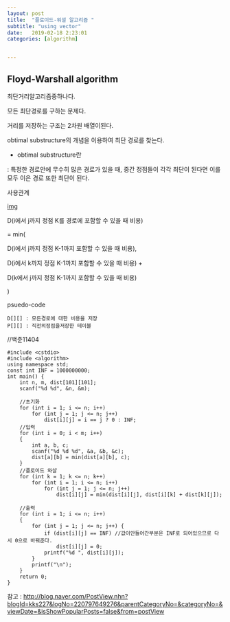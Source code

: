 ```yaml
---
layout: post
title:  "플로이드-워셜 알고리즘 "
subtitle: "using vector"
date:   2019-02-18 2:23:01
categories: [algorithm]


---
```


## Floyd-Warshall algorithm

최단거리알고리즘중하나다.

모든 최단경로를 구하는 문제다.

거리를 저장하는 구조는 2차원 배열이된다.

obtimal substructure의 개념을 이용하여 최단 경로를 찾는다.

* obtimal substructure란

: 특정한 경로안에 무수히 많은 경로가 있을 때, 중간 정점들이 각각 최단이 된다면 이를 모두 이은 경로 또한 최단이 된다.



사용관계

[img](/assets/floyd.PNG)

D(i에서 j까지 정점 K를 경로에 포함할 수 있을 때 비용)

= min(

D(i에서 j까지 정점 K-1까지 포함할 수 있을 때 비용),

D(i에서 k까지 정점 K-1까지 포함할 수 있을 때 비용) +

D(k에서 j까지 정점 K-1까지 포함할 수 있을 때 비용)

)

psuedo-code

~~~
D[][] : 모든경로에 대한 비용을 저장
P[][] : 직전의정점을저장한 테이블
~~~





//백준11404

~~~
#include <cstdio>
#include <algorithm>
using namespace std;
const int INF = 1000000000;
int main() {
	int n, m, dist[101][101];
	scanf("%d %d", &n, &m);

	//초기화
	for (int i = 1; i <= n; i++)
		for (int j = 1; j <= n; j++)
			dist[i][j] = i == j ? 0 : INF;
	//입력
	for (int i = 0; i < m; i++)
	{
		int a, b, c;
		scanf("%d %d %d", &a, &b, &c);
		dist[a][b] = min(dist[a][b], c);
	}
	//플로이드 와샬
	for (int k = 1; k <= n; k++)
		for (int i = 1; i <= n; i++)
			for (int j = 1; j <= n; j++)
				dist[i][j] = min(dist[i][j], dist[i][k] + dist[k][j]);

	//출력
	for (int i = 1; i <= n; i++)
	{
		for (int j = 1; j <= n; j++) {
			if (dist[i][j] == INF) //값이안들어간부분은 INF로 되어있으므로 다시 0으로 바꿔준다.
				dist[i][j] = 0;
			printf("%d ", dist[i][j]);
		}
		printf("\n");
	}
	return 0;
}
~~~





참고 : http://blog.naver.com/PostView.nhn?blogId=kks227&logNo=220797649276&parentCategoryNo=&categoryNo=&viewDate=&isShowPopularPosts=false&from=postView